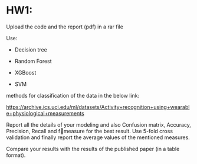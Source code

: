 # HW1:

Upload the code and the report (pdf) in a rar file 

Use:

* Decision tree

* Random Forest

* XGBoost

* SVM

methods for classification of the data in the below link:

https://archive.ics.uci.edu/ml/datasets/Activity+recognition+using+wearable+physiological+measurements

Report all the details of your modeling and also Confusion matrix, Accuracy, Precision, Recall and fmeasure for the best result. Use 5-fold cross validation and finally report the average values of the mentioned measures.

Compare your results with the results of the published paper (in a table format).
